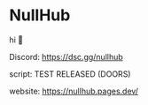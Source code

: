 # NullHub
hi 🦐


Discord: https://dsc.gg/nullhub


script:
TEST RELEASED (DOORS)

website:
https://nullhub.pages.dev/
